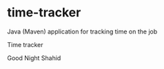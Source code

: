 # time-tracker
Java (Maven) application for tracking time on the job

Time tracker

Good Night Shahid
